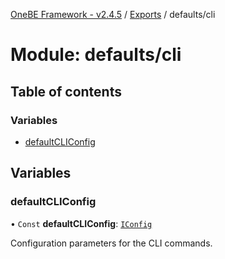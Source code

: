 [OneBE Framework - v2.4.5](../README.md) / [Exports](../modules.md) / defaults/cli

# Module: defaults/cli

## Table of contents

### Variables

- [defaultCLIConfig](defaults_cli.md#defaultcliconfig)

## Variables

### defaultCLIConfig

• `Const` **defaultCLIConfig**: [`IConfig`](../interfaces/System_IConfig.IConfig.md)

Configuration parameters for the CLI commands.
